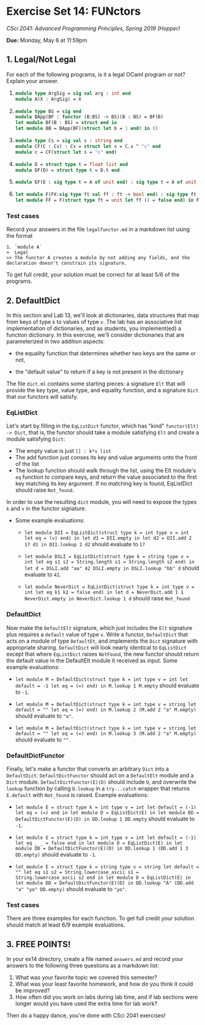 # Exercise Set 14: FUNctors

*CSci 2041: Advanced Programming Principles, Spring 2019 (Hopper)*

**Due:** Monday, May 6 at 11:59pm

## 1. Legal/Not Legal
For each of the following programs, is it a legal OCaml program or not?  Explain your answer.

1. ```ocaml
   module type ArgSig = sig val arg : int end
   module A(X : ArgSig) = X
   ```

2. ```ocaml
   module type BS = sig end
   module BApp(BF : functor (B:BS) -> BS)(B : BS) = BF(B)
   let module BF(B : BS) = struct end in
   let module BB = BApp(BF)(struct let b = 1 end) in ()
   ```

3. ```ocaml
   module type Cs = sig val s : string end
   module CF(C : Cs) : Cs = struct let s = C.s ^ "c" end
   module c = CF(struct let s = "c" end)
   ```

4. ```ocaml
   module D = struct type t = float list end
   module DF(D) = struct type t = D.t end
   ```

5. ```ocaml
   module EF(E : sig type t = A of unit end) : sig type t = A of unit end = E
   ```

6. ```ocaml
   let module F(FX:sig type ft val ff : ft -> bool end) : sig type ft val ff : ft -> bool end = struct type ft = FX.ft let ff _ = true end in
   let module FF = F(struct type ft = unit let ff () = false end) in FF.ff
   ```
   
### Test cases

Record your answers in the file `legalfunctor.md` in a markdown list using the format
```
1. `module A`
>  Legal
>> The functor A creates a module by not adding any fields, and the declaration doesn't constrain its signature.
```
To get full credit, your solution must be correct for at least 5/6 of the programs.

## 2.  DefaultDict

In this section and Lab 13, we'll look at dictionaries, data structures that map from keys of type `k` to values of type `v`.  The lab has an associative list implementation of dictionaries, and as students, you implement(ed) a function dictionary.   In this exercise, we'll consider dictionaries that are parameterized in two addition aspects:

* the equality function that determines whether two keys are the same or not,

* the "default value" to return if a key is not present in the dictionary

The file `dict.ml` contains some starting pieces: a signature `Elt` that will provide the key type, value type, and equality function, and a signature `Dict` that our functors will satisfy.

### EqListDict

Let's start by filling in the `EqListDict` functor, which has "kind" `functor(Elt) -> Dict`, that is, the functor should take a module satisfying `Elt` and create a module satisfying `Dict`:

+ The empty value is just `[] : k*v list`
+ The add function just conses its key and value arguments onto the front of the list
+ The lookup function should walk through the list, using the Elt module's `eq` function to compare keys, and return the value associated to the first key matching its key argument.  If no matching key is found, EqListDict should raise `Not_found`.

In order to use the resulting `dict` module, you will need to expose the types `k` and `v` in the functor signature.

+ Some example evaluations:

    * `let module DII = EqListDict(struct type k = int type v = int let eq = (=) end) in let d1 = DII.empty in let d2 = DII.add 2 17 d1 in DII.lookup 2 d2` should evaluate to `17`

    * `let module DSLI = EqListDict(struct type k = string type v = int let eq s1 s2 = String.length s1 = String.length s2 end) in let d = DSLI.add "aa" 42 DSLI.empty in DSLI.lookup "bb" d` should evaluate to `42`.

    * `let module NeverDict = EqListDict(struct type k = int type v = int let eq k1 k2 = false end) in let d = NeverDict.add 1 1 NeverDict.empty in NeverDict.lookup 1 d` should raise `Not_found`

### DefaultDict

Now make the `DefaultElt` signature, which just includes the `Elt` signature plus requires a `default` value of type `v`.  Write a functor, `DefaultDict` that acts on a module of type `DefaultEt`, and implements the `Dict` signature with appropriate sharing.  `DefaultDict` will look nearly identical to `EqListDict` except that where `EqListDict` raises `NotFound`, the new functor should return the default value in the DefaultElt module it received as input. Some example evaluations:

  * `let module M = DefaultDict(struct type k = int type v = int let default = -1 let eq = (=) end) in M.lookup 1 M.empty` should evaluate to `-1`.

  * `let module M = DefaultDict(struct type k = int type v = string let default = "" let eq = (=) end) in M.lookup 2 (M.add 2 "a" M.empty)` should evaluate to `"a"`.

  * `let module M = DefaultDict(struct type k = int type v = string let default = "" let eq = (=) end) in M.lookup 3 (M.add 2 "a" M.empty)` should evaluate to `""`.

### DefaultDictFunctor
Finally, let's make a functor that converts an arbitrary `Dict` into a `DefaultDict`: `DefaultDictFunctor` should act on a `DefaultElt` module and a `Dict` module.  `DefaultDictFunctor(E)(D)` should include `D`, and overwrite the `lookup` function by calling `D.lookup` in a `try...catch` wrapper that returns `E.default` with `Not_found` is raised.  Example evaluations:

  * `let module E = struct type k = int type v = int let default = (-1) let eq = (=) end in
     let module D = EqListDict(E) in let module DD = DefaultDictFunctor(E)(D) in
     DD.lookup 1 DD.empty` should evaluate to `-1`.

  * `let module E = struct type k = int type v = int let default = (-1) let eq _ _ = false end in
    let module D = EqListDict(E) in let module DD = DefaultDictFunctor(E)(D) in
    DD.lookup 1 (DD.add 1 3 DD.empty)` should evaluate to `-1`.

  * `let module E = struct type k = string type v = string let default = "" let eq s1 s2 = String.lowercase_ascii s1 = String.lowercase_ascii s2 end in
      let module D = EqListDict(E) in let module DD = DefaultDictFunctor(E)(D) in
      DD.lookup "A" (DD.add "a" "yo" DD.empty)` should evaluate to `"yo"`.

### Test cases

There are three examples for each function.  To get full credit your solution should match at least 6/9 example evaluations.

## 3. FREE POINTS!

In your ex14 directory, create a file named `answers.md` and record your answers to the following three questions as a markdown list:

1. What was your favorite topic we covered this semester?
2. What was your least favorite homework, and how do you think it could be improved?
3. How often did you work on labs during lab time, and if lab sections were longer would you have used the extra time for lab work?

Then do a happy dance, you're done with CSci 2041 exercises!
